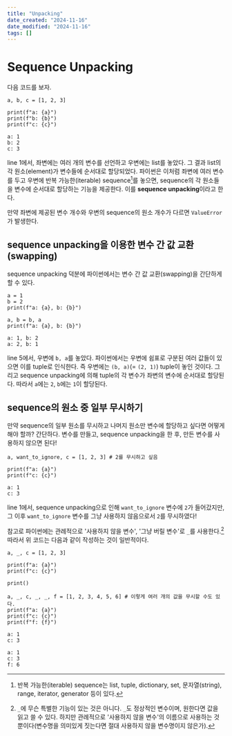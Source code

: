 ```yaml
---
title: "Unpacking"
date_created: "2024-11-16"
date_modified: "2024-11-16"
tags: []
---
```


# Sequence Unpacking

다음 코드를 보자.

<v-codeblock title="Sequence Unpacking">

```python:line-numbers
a, b, c = [1, 2, 3]

print(f"a: {a}")
print(f"b: {b}")
print(f"c: {c}")
```

```result
a: 1
b: 2
c: 3
```

</v-codeblock>

line 1에서, 좌변에는 여러 개의 변수를 선언하고 우변에는 list를 놓았다. 그 결과 list의 각 원소(element)가 변수들에 순서대로 할당되었다. 파이썬은 이처럼 좌변에 여러 변수를 두고 우변에 반복 가능한(iterable) sequence[^1-1]를 놓으면, sequence의 각 원소들을 변수에 순서대로 할당하는 기능을 제공한다. 이를 **sequence unpacking**이라고 한다.

[^1-1]: 반복 가능한(iterable) sequence는 list, tuple, dictionary, set, 문자열(string), range, iterator, generator 등이 있다.

만약 좌변에 제공된 변수 개수와 우변의 sequence의 원소 개수가 다르면 `ValueError`가 발생한다.

## sequence unpacking을 이용한 변수 간 값 교환(swapping)

sequence unpacking 덕분에 파이썬에서는 변수 간 값 교환(swapping)을 간단하게 할 수 있다.

<v-codeblock title="Swapping">

```python:line-numbers
a = 1
b = 2
print(f"a: {a}, b: {b}")

a, b = b, a
print(f"a: {a}, b: {b}")
```

```result
a: 1, b: 2
a: 2, b: 1
```

</v-codeblock>

line 5에서, 우변에 `b, a`를 놓았다. 파이썬에서는 우변에 쉼표로 구분된 여러 값들이 있으면 이를 tuple로 인식한다. 즉 우변에는 `(b, a)`(= `(2, 1)`) tuple이 놓인 것이다. 그리고 sequence unpacking에 의해 tuple의 각 변수가 좌변의 변수에 순서대로 할당된다. 따라서 `a`에는 `2`, `b`에는 `1`이 할당된다.

## sequence의 원소 중 일부 무시하기

만약 sequence의 일부 원소를 무시하고 나머지 원소만 변수에 할당하고 싶다면 어떻게 해야 할까? 간단하다. 변수를 만들고, sequence unpacking을 한 후, 만든 변수를 사용하지 않으면 된다!

<v-codeblock title="무시하고 싶은 값이 있는 sequence unpacking">

```python:line-numbers
a, want_to_ignore, c = [1, 2, 3] # 2를 무시하고 싶음

print(f"a: {a}")
print(f"c: {c}")
```

```result
a: 1
c: 3
```

</v-codeblock>

line 1에서, sequence unpacking으로 인해 `want_to_ignore` 변수에 `2`가 들어갔지만, 그 이후 `want_to_ignore` 변수를 그냥 사용하지 않음으로서 `2`를 무시하였다!

참고로 파이썬에는 관례적으로 '사용하지 않을 변수', '그냥 버릴 변수'로 `_`를 사용한다.[^1-2] 따라서 위 코드는 다음과 같이 작성하는 것이 일반적이다.

[^1-2]: `_`에 무슨 특별한 기능이 있는 것은 아니다. `_`도 정상적인 변수이며, 원한다면 값을 읽고 쓸 수 있다. 하지만 관례적으로 '사용하지 않을 변수'의 이름으로 사용하는 것 뿐이다(변수명을 의미있게 짓는다면 절대 사용하지 않을 변수명이지 않은가).

<v-codeblock title="무시하고 싶은 값이 있는 sequence unpacking (`_` 사용)">

```python:line-numbers
a, _, c = [1, 2, 3]

print(f"a: {a}")
print(f"c: {c}")

print()

a, _, c, _, _, f = [1, 2, 3, 4, 5, 6] # 이렇게 여러 개의 값을 무시할 수도 있다.
print(f"a: {a}")
print(f"c: {c}")
print(f"f: {f}")
```

```result
a: 1
c: 3

a: 1
c: 3
f: 6
```

</v-codeblock>